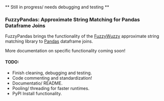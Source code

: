 ** Still in progress/ needs debugging and testing **

### FuzzyPandas: Approximate String Matching for Pandas Dataframe Joins

FuzzyPandas brings the functionality of the [FuzzyWuzzy](https://github.com/seatgeek/fuzzywuzzy) approximate string matching library to [Pandas](http://pandas.pydata.org/) dataframe joins.

More documentation on specific functionality coming soon!

#### TODO:
* Finish cleaning, debugging and testing.
* Code commenting and standardization!
* Documentatio/ README. 
* Pooling/ threading for faster runtimes.
* PyPI Install functionality.
